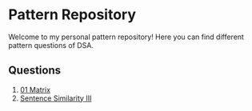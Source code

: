 # Pattern Repository

Welcome to my personal pattern repository! Here you can find different pattern questions of DSA.

## Questions

1. [01 Matrix](https://leetcode.com/problems/01-matrix/description/)
2. [Sentence Similarity III](https://leetcode.com/problems/sentence-similarity-iii/description/)
